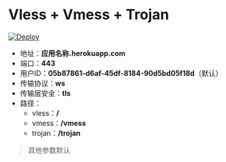 # Vless + Vmess + Trojan

[![Deploy](https://www.herokucdn.com/deploy/button.svg)](https://heroku.com/deploy?template=https://github.com/Happy-Clownfish/h-sXX)

- 地址：**应用名称.herokuapp.com**
- 端口：**443**
- 用户ID：**05b87861-d6af-45df-8184-90d5bd05f18d**（默认）
- 传输协议：**ws**
- 传输层安全：**tls**
- 路径：
  - vless：**/**
  - vmess：**/vmess**
  - trojan：**/trojan**

> 其他参数默认
